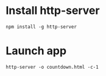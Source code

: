 # Install http-server
```npm install -g http-server```

# Launch app
```http-server -o countdown.html -c-1```
